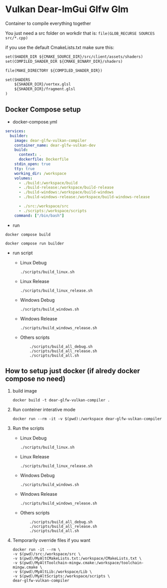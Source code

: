 # Vulkan Dear-ImGui Glfw Glm

Container to compile everything together

You just need a src folder on workdir that is: `file(GLOB_RECURSE SOURCES src/*.cpp)`

if you use the default CmakeLists.txt make sure this:

```CMakeLists.txt
set(SHADER_DIR ${CMAKE_SOURCE_DIR}/src/client/assets/shaders)
set(COMPILED_SHADER_DIR ${CMAKE_BINARY_DIR}/shaders)

file(MAKE_DIRECTORY ${COMPILED_SHADER_DIR})

set(SHADERS
    ${SHADER_DIR}/vertex.glsl
    ${SHADER_DIR}/fragment.glsl
)
```

## Docker Compose setup

- docker-compose.yml

```yml
services:
  builder:
    image: dear-glfw-vulkan-compiler
    container_name: dear-glfw-vulkan-dev
    build:
      context: .
      dockerfile: Dockerfile
    stdin_open: true
    tty: true
    working_dir: /workspace
    volumes:
      - ./build:/workspace/build
      - ./build-release:/workspace/build-release
      - ./build-windows:/workspace/build-windows
      - ./build-windows-release:/workspace/build-windows-release

      - ./src:/workspace/src
      - ./scripts:/workspace/scripts
    command: ["/bin/bash"]
```

- run

```shell
docker compose build
```

```shell
docker compose run builder
```

- run script
  - Linux Debug

    ```shell
    ./scripts/build_linux.sh
    ```

  - Linux Release

    ```shell
    ./scripts/build_linux_release.sh
    ```

  - Windows Debug

    ```shell
    ./scripts/build_windows.sh
    ```

  - Windows Release

    ```shell
    ./scripts/build_windows_release.sh
    ```

  - Others scripts

    ```shell
        ./scripts/build_all_debug.sh
        ./scripts/build_all_release.sh
        ./scripts/build_all.sh
    ```

## How to setup just docker (if alredy docker compose no need)

1. build image

    ```shell
    docker build -t dear-glfw-vulkan-compiler .
    ```

2. Run conteiner interative mode

    ```shell
    docker run --rm -it -v $(pwd):/workspace dear-glfw-vulkan-compiler
    ```

3. Run the scripts

    - Linux Debug

        ```shell
        ./scripts/build_linux.sh
        ```

    - Linux Release

        ```shell
        ./scripts/build_linux_release.sh
        ```

    - Windows Debug

        ```shell
        ./scripts/build_windows.sh
        ```

    - Windows Release

        ```shell
        ./scripts/build_windows_release.sh
        ```

    - Others scripts

        ```shell
            ./scripts/build_all_debug.sh
            ./scripts/build_all_release.sh
            ./scripts/build_all.sh
        ```

4. Temporarily override files if you want

    ```shell
    docker run -it --rm \
    -v $(pwd)/src:/workspace/src \
    -v $(pwd)/MyAltCMakeLists.txt:/workspace/CMakeLists.txt \
    -v $(pwd)/MyAltToolchain-mingw.cmake:/workspace/toolchain-mingw.cmake \
    -v $(pwd)/MyAltLib:/workspace/Lib \
    -v $(pwd)/MyAltScripts:/workspace/scripts \
    dear-glfw-vulkan-compiler
    ```
